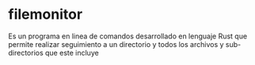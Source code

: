 # filemonitor
Es un programa en linea de comandos desarrollado en lenguaje Rust que permite realizar seguimiento a un directorio y todos los archivos y sub-directorios que este incluye
